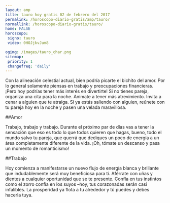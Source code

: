 ```yaml
---
layout: amp
title: tauro hoy gratis 02 de febrero del 2017 
permalink: /horoscopo-diario-gratis/amp/tauro/
normallink: /horoscopo-diario-gratis/tauro/
home: FALSE
horoscopo:
 signo: tauro
 video: 0HOJjkvJum8

ogimg: /images/tauro_char.png
sitemap:
 priority: 1
 changefreq: 'daily'
---
```



Con la alineación celestial actual, bien podría picarte el bichito del amor. Por lo general solamente piensas en trabajo y preocupaciones financieras. ¡Pero hoy podrías tener más interés en divertirte! Si no tienes pareja, organiza una cita para la noche. Anímate a tener más atrevimiento. Invita a cenar a alguien que te atraiga. Si ya estás saliendo con alguien, reúnete con tu pareja hoy en la noche y pasen una velada maravillosa.

##Amor

Trabajo, trabajo y trabajo. Durante el próximo par de días vas a tener la sensación que eso es todo lo que todos quieren que hagas, bueno, todo el mundo salvo tu pareja, que querrá que dediques un poco de energía a un área completamente diferente de la vida. ¡Oh, tómate un descanso y pasa un momento de romanticismo!

##Trabajo

Hoy comienza a manifestarse un nuevo flujo de energía blanca y brillante que indudablemente será muy beneficiosa para ti. Aférrate con uñas y dientes a cualquier oportunidad que se te presente. Confía en tus instintos como el zorro confía en los suyos –hoy, tus corazonadas serán casi infalibles. La prosperidad ya flota a tu alrededor y tú puedes y debes hacerla tuya.